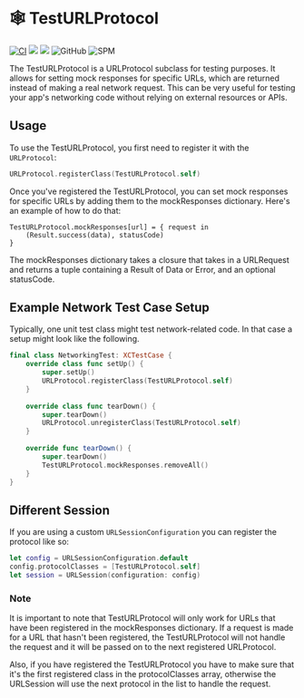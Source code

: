 # 🕸 TestURLProtocol
[![CI](https://github.com/mgopsill/TestURLProtocol/workflows/CI/badge.svg)](https://github.com/mgopsill/TestURLProtocol/actions?query=workflow%3ACI)
[![](https://img.shields.io/endpoint?url=https%3A%2F%2Fswiftpackageindex.com%2Fapi%2Fpackages%2Fmgopsill%2FTestURLProtocol%2Fbadge%3Ftype%3Dswift-versions)](https://swiftpackageindex.com/mgopsill/TestURLProtocol)
[![](https://img.shields.io/endpoint?url=https%3A%2F%2Fswiftpackageindex.com%2Fapi%2Fpackages%2Fmgopsill%2FTestURLProtocol%2Fbadge%3Ftype%3Dplatforms)](https://swiftpackageindex.com/mgopsill/TestURLProtocol)
![GitHub](https://img.shields.io/github/license/mgopsill/testurlprotocol)
![SPM](https://img.shields.io/badge/Swift%20Package%20Manager-compatible-brightgreen.svg)

The TestURLProtocol is a URLProtocol subclass for testing purposes. It allows for setting mock responses for specific URLs, which are returned instead of making a real network request. This can be very useful for testing your app's networking code without relying on external resources or APIs.

## Usage

To use the TestURLProtocol, you first need to register it with the `URLProtocol`:

```swift 
URLProtocol.registerClass(TestURLProtocol.self)
```

Once you've registered the TestURLProtocol, you can set mock responses for specific URLs by adding them to the mockResponses dictionary. Here's an example of how to do that:

```
TestURLProtocol.mockResponses[url] = { request in
    (Result.success(data), statusCode)
}
```

The mockResponses dictionary takes a closure that takes in a URLRequest and returns a tuple containing a Result of Data or Error, and an optional statusCode.


## Example Network Test Case Setup

Typically, one unit test class might test network-related code. In that case a setup might look like the following.

```swift
final class NetworkingTest: XCTestCase {
    override class func setUp() {
        super.setUp()
        URLProtocol.registerClass(TestURLProtocol.self)
    }
    
    override class func tearDown() {
        super.tearDown()
        URLProtocol.unregisterClass(TestURLProtocol.self)
    }
    
    override func tearDown() {
        super.tearDown()
        TestURLProtocol.mockResponses.removeAll()
    }
}
```

## Different Session

If you are using a custom `URLSessionConfiguration` you can register the protocol like so:

```swift
let config = URLSessionConfiguration.default
config.protocolClasses = [TestURLProtocol.self]
let session = URLSession(configuration: config)
```

### Note

It is important to note that TestURLProtocol will only work for URLs that have been registered in the mockResponses dictionary. If a request is made for a URL that hasn't been registered, the TestURLProtocol will not handle the request and it will be passed on to the next registered URLProtocol.

Also, if you have registered the TestURLProtocol you have to make sure that it's the first registered class in the protocolClasses array, otherwise the URLSession will use the next protocol in the list to handle the request.